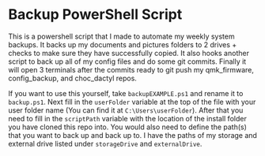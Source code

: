 # Backup PowerShell Script

This is a powershell script that I made to automate my weekly system backups. 
It backs up my documents and pictures folders to 2 drives + checks to make 
sure they have successfully copied. It also hooks another script to back up 
all of my config files and do some git commits. Finally it will open 3 
terminals after the commits ready to git push my qmk_firmware, config_backup, 
and choc_dactyl repos.

If you want to use this yourself, take `backupEXAMPLE.ps1` and rename it to
 `backup.ps1`. Next fill in the `userFolder` variable at the top of the file
  with your user folder name (You can find it at `C:\Users\userFolder`). After
   that you need to fill in the `scriptPath` variable with the location of the 
   install folder you have cloned this repo into. You would also need to define
    the path(s) that you want to back up and back up to. I have the paths of my storage and 
    external drive listed under `storageDrive` and `externalDrive`.
